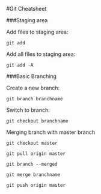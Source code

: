 #Git Cheatsheet

###Staging area


Add files to staging area:

` git add `

Add all files to staging area:

` git add -A `



###Basic Branching

Create a new branch:

` git branch branchname `

Switch to branch:

` git checkout branchname `



Merging branch with master branch

` git checkout master `

` git pull origin master `

` git branch --merged `

` git merge branchname `

` git push origin master `


 

